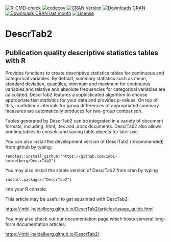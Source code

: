 <!-- badges: start -->
[![R-CMD-check](https://github.com/imbi-heidelberg/DescrTab2/workflows/R-CMD-check/badge.svg)](https://github.com/imbi-heidelberg/DescrTab2/actions)
[![codecov](https://codecov.io/gh/imbi-heidelberg/DescrTab2/branch/master/graph/badge.svg)](https://codecov.io/gh/imbi-heidelberg/DescrTab2)
[![CRAN Version](https://www.r-pkg.org/badges/version/DescrTab2)](https://www.r-pkg.org/badges/version/DescrTab2)
[![Downloads CRAN](https://cranlogs.r-pkg.org/badges/grand-total/DescrTab2)](https://cranlogs.r-pkg.org/badges/grand-total/DescrTab2)
[![Downloads CRAN last month](https://cranlogs.r-pkg.org/badges/grand-total/DescrTab2)](https://cranlogs.r-pkg.org/badges/last-month/DescrTab2)
[![License](https://img.shields.io/cran/l/DescrTab2)](https://img.shields.io/cran/l/DescrTab2)
<!-- badges: end -->


# DescrTab2
## Publication quality descriptive statistics tables with R

Provides functions to create descriptive statistics tables for continuous and categorical variables.
By default, summary statistics such as mean, standard deviation, quantiles, minimum and maximum for continuous variables and relative and absolute frequencies for categorical variables are calculated. DescrTab2 features a sophisticated algorithm to choose appropriate test statistics for your data and provides p-values. On top of this, confidence intervals for group differences of appropriated summary measures are automatically produces for two-group comparison.


Tables generated by DescrTab2 can be integrated in a variety of document formats, including .html, .tex and .docx documents. DescrTab2 also allows printing tables to console and saving table objects for later use.


You can also install the development version of DescrTab2 (recommended) from github by typing:
```
remotes::install_github("https://github.com/imbi-heidelberg/DescrTab2")
```

You may also install the stable version of DescrTab2 from cran by typing
```
install.packages("DescrTab2")
```
into your R console.



This article may be useful to get aquainted with DescTab2:

https://imbi-heidelberg.github.io/DescrTab2/articles/usage_guide.html


You may also check out our documentation page which hosts serveral long-form documentation articles:

https://imbi-heidelberg.github.io/DescrTab2/